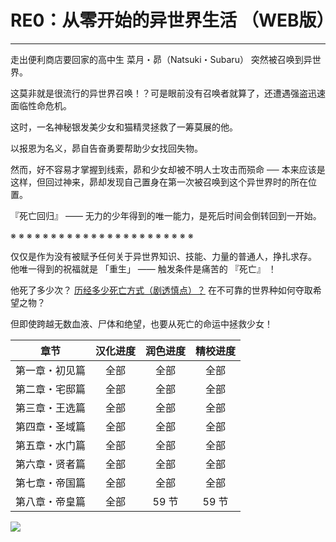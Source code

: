 # RE0：从零开始的异世界生活 （WEB版）

------

走出便利商店要回家的高中生 菜月・昴（Natsuki・Subaru） 突然被召唤到异世界。

这莫非就是很流行的异世界召唤！？可是眼前没有召唤者就算了，还遭遇强盗迅速面临性命危机。

这时，一名神秘银发美少女和猫精灵拯救了一筹莫展的他。

以报恩为名义，昴自告奋勇要帮助少女找回失物。

然而，好不容易才掌握到线索，昴和少女却被不明人士攻击而殒命 ── 本来应该是这样，但回过神来，昴却发现自己置身在第一次被召唤到这个异世界时的所在位置。

『死亡回归』 —— 无力的少年得到的唯一能力，是死后时间会倒转回到一开始。

※ ※ ※ ※ ※ ※ ※ ※ ※ ※ ※ ※ ※ ※ ※ ※ ※ ※ ※ ※ ※ ※ ※

仅仅是作为没有被赋予任何关于异世界知识、技能、力量的普通人，挣扎求存。 他唯一得到的祝福就是 「重生」 —— 触发条件是痛苦的 『死亡』 ！

他死了多少次？ <a href="/res/imgs/index/486-death.jpg" target="_blank">历经多少死亡方式（剧透慎点）？</a> 在不可靠的世界种如何夺取希望之物？

但即使跨越无数血液、尸体和绝望，也要从死亡的命运中拯救少女！

| 章节 | 汉化进度 | 润色进度 | 精校进度 |
|:---:|:---:|:---:|:---:|
| 第一章・初见篇 | 全部 | 全部 | 全部 |
| 第二章・宅邸篇 | 全部 | 全部 | 全部 |
| 第三章・王选篇 | 全部 | 全部 | 全部 |
| 第四章・圣域篇 | 全部 | 全部 | 全部 |
| 第五章・水门篇 | 全部 | 全部 | 全部 |
| 第六章・贤者篇 | 全部 | 全部 | 全部 |
| 第七章・帝国篇 | 全部 | 全部 | 全部 |
| 第八章・帝皇篇 | 全部 | 59 节 | 59 节 |

![](/res/imgs/index/01.png)
